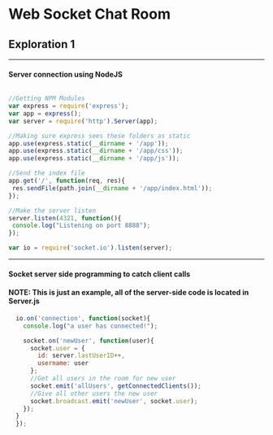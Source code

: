 # Web Socket Chat Room
## Exploration 1
---
#### Server connection using NodeJS
```javascript

//Getting NPM Modules
var express = require('express');
var app = express();
var server = require('http').Server(app);

//Making sure express sees these folders as static
app.use(express.static(__dirname + '/app'));
app.use(express.static(__dirname + '/app/css'));
app.use(express.static(__dirname + '/app/js'));

//Send the index file
app.get('/', function(req, res){
 res.sendFile(path.join(__dirname + '/app/index.html'));
});

//Make the server listen
server.listen(4321, function(){
 console.log("Listening on port 8888");
});

var io = require('socket.io').listen(server);
```
---
#### Socket server side programming to catch client calls
#### NOTE: This is just an example, all of the server-side code is located in Server.js
```javascript
  io.on('connection', function(socket){
    console.log("a user has connected!");

    socket.on('newUser', function(user){
      socket.user = {
        id: server.lastUserID++,
        username: user
      };
      //Get all users in the room for new user
      socket.emit('allUsers', getConnectedClients());
      //Give all other users the new user
      socket.broadcast.emit('newUser', socket.user);
    });
  }
  });
```

